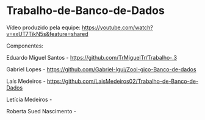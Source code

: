 # Trabalho-de-Banco-de-Dados

Vídeo produzido pela equipe: https://youtube.com/watch?v=xxUT7TikN5s&feature=shared

Componentes:

Eduardo Miguel Santos - https://github.com/TrMiguelTr/Trabalho-.3

Gabriel Lopes - https://github.com/Gabriel-lgui/Zool-gico-Banco-de-dados

Laís Medeiros - https://github.com/LaisMedeiros02/Trabalho-de-Banco-de-Dados

Letícia Medeiros - 

Roberta Sued Nascimento -

